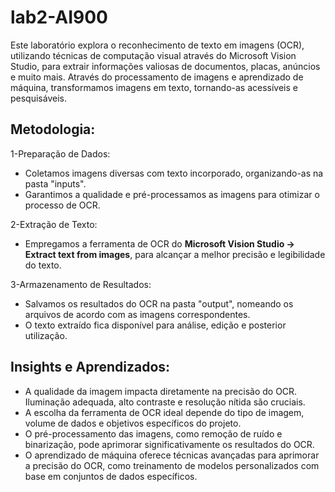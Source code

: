 # lab2-AI900

<p>Este laboratório explora o reconhecimento de texto em imagens (OCR), utilizando técnicas de computação visual através do Microsoft Vision Studio, para extrair informações valiosas de documentos, placas, anúncios e muito mais. Através do processamento de imagens e aprendizado de máquina, transformamos imagens em texto, tornando-as acessíveis e pesquisáveis.</p>

## Metodologia:

1-Preparação de Dados:

* Coletamos imagens diversas com texto incorporado, organizando-as na pasta "inputs".
* Garantimos a qualidade e pré-processamos as imagens para otimizar o processo de OCR.

2-Extração de Texto:

* Empregamos a ferramenta de OCR do <b>Microsoft Vision Studio -> Extract text from images</b>, para alcançar a melhor precisão e legibilidade do texto.

3-Armazenamento de Resultados:

* Salvamos os resultados do OCR na pasta "output", nomeando os arquivos de acordo com as imagens correspondentes.
* O texto extraído fica disponível para análise, edição e posterior utilização.

## Insights e Aprendizados:

* A qualidade da imagem impacta diretamente na precisão do OCR. Iluminação adequada, alto contraste e resolução nítida são cruciais.
* A escolha da ferramenta de OCR ideal depende do tipo de imagem, volume de dados e objetivos específicos do projeto.
* O pré-processamento das imagens, como remoção de ruído e binarização, pode aprimorar significativamente os resultados do OCR.
* O aprendizado de máquina oferece técnicas avançadas para aprimorar a precisão do OCR, como treinamento de modelos personalizados com base em conjuntos de dados específicos.
